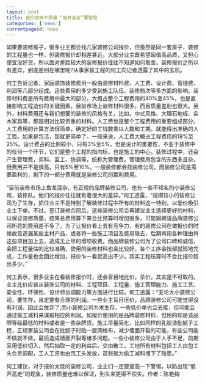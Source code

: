 ```yaml
---
layout: post
title: 低价装修不靠谱 “低开高走”要警惕
categories: ['news']
currentpageid: news
---
```


如果要装修房子，很多业主都会找几家装修公司报价，但虽然是同一套房子，装修的工程量也一样，但装修报价却相差甚远。大部分业主既希望超值高品质，又担心便宜没好货，所以面对差距较大的装修报价往往不知道如何取舍。装修报价之所以有差异，到底差别在哪里呢?从事家装工程的何工向记者透露了其中的玄机。

何工告诉记者，家庭装饰装修费用一般由装修材料费、人工费、设计费、管理费、利润等几部分组成。这些费用的多少受到施工队伍、装修档次等多方面的影响。装修材料费是所有费用中最大的部分，大概占整个工程费用的40%至45%，也是直接影响工程造价的关键因素。目前市场上装修材料很多，而且质量差别也很大。另外，材料费用还与我们想要的装修的风格有关。比如，中式风格、大理石地板、实木家具等，都是相对比较贵重的材料。人工费也是整个工程费用的重要组成部分。人工费用的计算方法很简单，确定好的工钱数乘以人数和工期，就能得出准确的人工费。如果是包活，那就更简单了。一般来说，人工费大概占工程费用的18%至25%。设计费占的比例较小，只有3%至5%。但是设计的重要性，不亚于装修中的任何一个环节，它们是整个工程的指向标，也是施工的中心。装修过程中，还会产生管理费，买料、监工、协调等，统称为管理费。管理费用包含的东西多且杂，但费用并不是很高，只有5%至10%。一般装修都会找装修公司，而装修公司是需要盈利的，剩下的一部分费用就是装修公司的赢利费用。

“目前装修市场上鱼龙混杂，有正规的品牌装修公司，也有一些不知名的小装修公司，装修队。他们的报价往往就有着很大的差异。”何工透露，“规模较小的装修公司为了生存，抓住业主不是特别了解装修过程中所有的材料这一特别，以低价吸引业主下单。不过，签订装修合同后，这些装修公司会再建议业主选择更好的材料，以保证装修质量，结果总费用算下来会比预算时增加很多，可能跟聘请品牌装修公司所花的费用差不多了。为了让报价看上去有竞争力，有的装修公司在做报价的时候故意遗漏某些主材产品，或者将一些施工项目及费用隐去，后期再用各种理由将这些项目加上去，造成无止尽的增项收费。而品牌装修公司为了公司口碑和诚信，会把工程量估的比较准确，使用的装修材料也会比较好，各个工序会按部就班地完成，工作量也会因此增加，报价乍一看就高出不少，其实工程结算时不会比报价超出多少。”

何工表示，很多业主在看装修报价时，还会盲目地比价，杀价，其实是不可取的。业主比价应该从装饰公司的材料、工程项目、工程量、施工管理能力、施工工艺、安全性、环保性、设计师协调能力等方面进行比较。何工透露：“无论大小装修公司，要生存，肯定要有合理的利润。一些业主盲目压价，品牌装修公司可能觉得没有利润，因此会放弃了;而小装修公司为求生存，一些低价单也会去接，但可能会通过偷工减料来谋取相应的利润。如报价使用的是品牌装修材料，但用的却是该品牌等级最低的材料或者是一些杂牌货。施工尽量简化，比如同样的乳胶漆批腻子工程，正规家装公司会在批腻子时贴一层网格布，减少墙面开裂的可能，有些公司能不做就不做，最后造成墙面开裂等诸多问题。一些小装修公司由于人手不足，前期采用低价切入，然后抽取一定的利益后，交由散工，工地所有材料包括工人由包工头负责调配，工人工资也由包工头发放，这些就为偷工减料埋下了隐患。”

何工建议，对于报价太低的装修公司，业主们一定要提高一下警惕，以防出现“低开高走”的现象，装修质量也难以保证，到头来更得不偿失。作者：陈艳梅